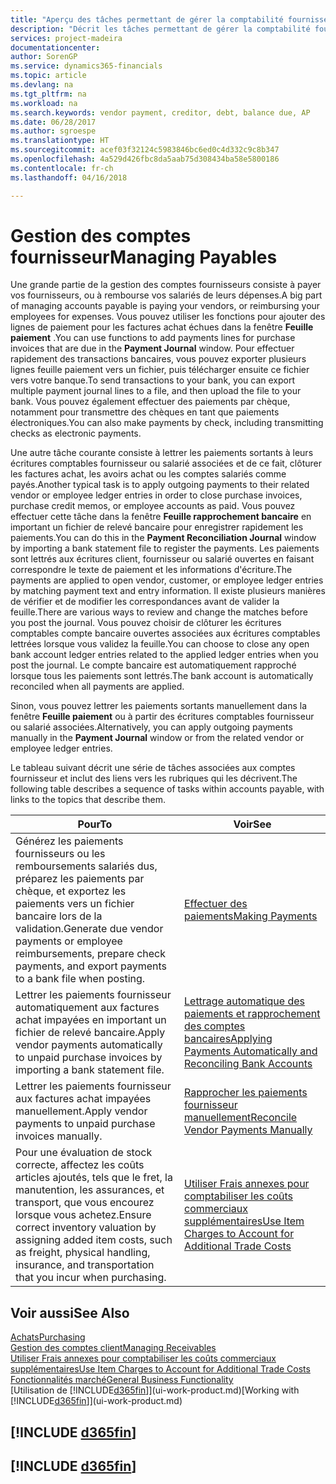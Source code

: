 ```yaml
---
title: "Aperçu des tâches permettant de gérer la comptabilité fournisseur| Microsoft Docs"
description: "Décrit les tâches permettant de gérer la comptabilité fournisseur, par exemple, le paiement des créditeurs ou le lettrage de paiements sortants dans la comptabilité pour clôturer des factures ou des avoirs."
services: project-madeira
documentationcenter: 
author: SorenGP
ms.service: dynamics365-financials
ms.topic: article
ms.devlang: na
ms.tgt_pltfrm: na
ms.workload: na
ms.search.keywords: vendor payment, creditor, debt, balance due, AP
ms.date: 06/28/2017
ms.author: sgroespe
ms.translationtype: HT
ms.sourcegitcommit: acef03f32124c5983846bc6ed0c4d332c9c8b347
ms.openlocfilehash: 4a529d426fbc8da5aab75d308434ba58e5800186
ms.contentlocale: fr-ch
ms.lasthandoff: 04/16/2018

---
```

# <a name="managing-payables"></a><span data-ttu-id="96cd2-103">Gestion des comptes fournisseur</span><span class="sxs-lookup"><span data-stu-id="96cd2-103">Managing Payables</span></span>
<span data-ttu-id="96cd2-104">Une grande partie de la gestion des comptes fournisseurs consiste à payer vos fournisseurs, ou à rembourse vos salariés de leurs dépenses.</span><span class="sxs-lookup"><span data-stu-id="96cd2-104">A big part of managing accounts payable is paying your vendors, or reimbursing your employees for expenses.</span></span> <span data-ttu-id="96cd2-105">Vous pouvez utiliser les fonctions pour ajouter des lignes de paiement pour les factures achat échues dans la fenêtre **Feuille paiement** .</span><span class="sxs-lookup"><span data-stu-id="96cd2-105">You can use functions to add payments lines for purchase invoices that are due in the **Payment Journal** window.</span></span> <span data-ttu-id="96cd2-106">Pour effectuer rapidement des transactions bancaires, vous pouvez exporter plusieurs lignes feuille paiement vers un fichier, puis télécharger ensuite ce fichier vers votre banque.</span><span class="sxs-lookup"><span data-stu-id="96cd2-106">To send transactions to your bank, you can export multiple payment journal lines to a file, and then upload the file to your bank.</span></span> <span data-ttu-id="96cd2-107">Vous pouvez également effectuer des paiements par chèque, notamment pour transmettre des chèques en tant que paiements électroniques.</span><span class="sxs-lookup"><span data-stu-id="96cd2-107">You can also make payments by check, including transmitting checks as electronic payments.</span></span>

<span data-ttu-id="96cd2-108">Une autre tâche courante consiste à lettrer les paiements sortants à leurs écritures comptables fournisseur ou salarié associées et de ce fait, clôturer les factures achat, les avoirs achat ou les comptes salariés comme payés.</span><span class="sxs-lookup"><span data-stu-id="96cd2-108">Another typical task is to apply outgoing payments to their related vendor or employee ledger entries in order to close purchase invoices, purchase credit memos, or employee accounts as paid.</span></span> <span data-ttu-id="96cd2-109">Vous pouvez effectuer cette tâche dans la fenêtre **Feuille rapprochement bancaire** en important un fichier de relevé bancaire pour enregistrer rapidement les paiements.</span><span class="sxs-lookup"><span data-stu-id="96cd2-109">You can do this in the **Payment Reconciliation Journal** window by importing a bank statement file to register the payments.</span></span> <span data-ttu-id="96cd2-110">Les paiements sont lettrés aux écritures client, fournisseur ou salarié ouvertes en faisant correspondre le texte de paiement et les informations d'écriture.</span><span class="sxs-lookup"><span data-stu-id="96cd2-110">The payments are applied to open vendor, customer, or employee ledger entries by matching payment text and entry information.</span></span> <span data-ttu-id="96cd2-111">Il existe plusieurs manières de vérifier et de modifier les correspondances avant de valider la feuille.</span><span class="sxs-lookup"><span data-stu-id="96cd2-111">There are various ways to review and change the matches before you post the journal.</span></span> <span data-ttu-id="96cd2-112">Vous pouvez choisir de clôturer les écritures comptables compte bancaire ouvertes associées aux écritures comptables lettrées lorsque vous validez la feuille.</span><span class="sxs-lookup"><span data-stu-id="96cd2-112">You can choose to close any open bank account ledger entries related to the applied ledger entries when you post the journal.</span></span> <span data-ttu-id="96cd2-113">Le compte bancaire est automatiquement rapproché lorsque tous les paiements sont lettrés.</span><span class="sxs-lookup"><span data-stu-id="96cd2-113">The bank account is automatically reconciled when all payments are applied.</span></span>

<span data-ttu-id="96cd2-114">Sinon, vous pouvez lettrer les paiements sortants manuellement dans la fenêtre **Feuille paiement** ou à partir des écritures comptables fournisseur ou salarié associées.</span><span class="sxs-lookup"><span data-stu-id="96cd2-114">Alternatively, you can apply outgoing payments manually in the **Payment Journal** window or from the related vendor or employee ledger entries.</span></span>

<span data-ttu-id="96cd2-115">Le tableau suivant décrit une série de tâches associées aux comptes fournisseur et inclut des liens vers les rubriques qui les décrivent.</span><span class="sxs-lookup"><span data-stu-id="96cd2-115">The following table describes a sequence of tasks within accounts payable, with links to the topics that describe them.</span></span>

| <span data-ttu-id="96cd2-116">Pour</span><span class="sxs-lookup"><span data-stu-id="96cd2-116">To</span></span> | <span data-ttu-id="96cd2-117">Voir</span><span class="sxs-lookup"><span data-stu-id="96cd2-117">See</span></span> |
| --- | --- |
| <span data-ttu-id="96cd2-118">Générez les paiements fournisseurs ou les remboursements salariés dus, préparez les paiements par chèque, et exportez les paiements vers un fichier bancaire lors de la validation.</span><span class="sxs-lookup"><span data-stu-id="96cd2-118">Generate due vendor payments or employee reimbursements, prepare check payments, and export payments to a bank file when posting.</span></span> |[<span data-ttu-id="96cd2-119">Effectuer des paiements</span><span class="sxs-lookup"><span data-stu-id="96cd2-119">Making Payments</span></span>](payables-make-payments.md) |
| <span data-ttu-id="96cd2-120">Lettrer les paiements fournisseur automatiquement aux factures achat impayées en important un fichier de relevé bancaire.</span><span class="sxs-lookup"><span data-stu-id="96cd2-120">Apply vendor payments automatically to unpaid purchase invoices by importing a bank statement file.</span></span> |[<span data-ttu-id="96cd2-121">Lettrage automatique des paiements et rapprochement des comptes bancaires</span><span class="sxs-lookup"><span data-stu-id="96cd2-121">Applying Payments Automatically and Reconciling Bank Accounts</span></span>](receivables-apply-payments-auto-reconcile-bank-accounts.md) |
| <span data-ttu-id="96cd2-122">Lettrer les paiements fournisseur aux factures achat impayées manuellement.</span><span class="sxs-lookup"><span data-stu-id="96cd2-122">Apply vendor payments to unpaid purchase invoices manually.</span></span> |[<span data-ttu-id="96cd2-123">Rapprocher les paiements fournisseur manuellement</span><span class="sxs-lookup"><span data-stu-id="96cd2-123">Reconcile Vendor Payments Manually</span></span>](payables-how-apply-purchase-transactions-manually.md) |
|<span data-ttu-id="96cd2-124">Pour une évaluation de stock correcte, affectez les coûts articles ajoutés, tels que le fret, la manutention, les assurances, et transport, que vous encourez lorsque vous achetez.</span><span class="sxs-lookup"><span data-stu-id="96cd2-124">Ensure correct inventory valuation by assigning added item costs, such as freight, physical handling, insurance, and transportation that you incur when purchasing.</span></span>|[<span data-ttu-id="96cd2-125">Utiliser Frais annexes pour comptabiliser les coûts commerciaux supplémentaires</span><span class="sxs-lookup"><span data-stu-id="96cd2-125">Use Item Charges to Account for Additional Trade Costs</span></span>](payables-how-assign-item-charges.md)|

## <a name="see-also"></a><span data-ttu-id="96cd2-126">Voir aussi</span><span class="sxs-lookup"><span data-stu-id="96cd2-126">See Also</span></span>
[<span data-ttu-id="96cd2-127">Achats</span><span class="sxs-lookup"><span data-stu-id="96cd2-127">Purchasing</span></span>](purchasing-manage-purchasing.md)  
[<span data-ttu-id="96cd2-128">Gestion des comptes client</span><span class="sxs-lookup"><span data-stu-id="96cd2-128">Managing Receivables</span></span>](receivables-manage-receivables.md)  
[<span data-ttu-id="96cd2-129">Utiliser Frais annexes pour comptabiliser les coûts commerciaux supplémentaires</span><span class="sxs-lookup"><span data-stu-id="96cd2-129">Use Item Charges to Account for Additional Trade Costs</span></span>](payables-how-assign-item-charges.md)  
[<span data-ttu-id="96cd2-130">Fonctionnalités marché</span><span class="sxs-lookup"><span data-stu-id="96cd2-130">General Business Functionality</span></span>](ui-across-business-areas.md)  
<span data-ttu-id="96cd2-131">[Utilisation de [!INCLUDE[d365fin](includes/d365fin_md.md)]](ui-work-product.md)</span><span class="sxs-lookup"><span data-stu-id="96cd2-131">[Working with [!INCLUDE[d365fin](includes/d365fin_md.md)]](ui-work-product.md)</span></span>

## [!INCLUDE [d365fin](includes/free_trial_md.md)]  
## [!INCLUDE [d365fin](includes/training_link_md.md)]

